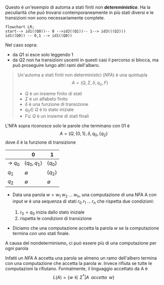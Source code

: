 

Questo è un'esempio di automa a stati finiti non ***detereministico***. Ha la peculiarità che può trovarsi contemporaneamente in più stati diversi e le transizioni non sono necessariamente complete.

```mermaid 
flowchart LR; 
start--> id1((Q0))-- 0 -->id2((Q1))-- 1--> id3(((Q2)))
id1((Q0)) -- 0,1 --> id1((Q0))

```

Nel caso sopra:
- da $Q1$ si esce solo leggendo 1 
- da $Q2$ non ha transizioni uscenti
in questi casi il percorso si blocca, ma può proseguire lungo altri rami dell'albero.


>Un'automa a stati finiti non deterministici (*NFA*) è una quintupla 
>$$A=(Q,\Sigma,\delta, q_o, F )$$ 
>- $Q$ è un insieme finito di stati 
>- $\Sigma$ è un alfabeto finito
>- $\delta$ è una funzione di transizione 
>- $q_0\in \;Q$ è lo stato iniziale
>- $F \subseteq \;Q$ è un insieme di stati finali 


L'NFA sopra riconosce solo le parole che terminano con 01 è
$$A=(Q,\{0,1\},\delta, q_0, \{q_2\}$$
dove $\delta$ è la funzione di transizione

|          | 0             | 1           |
| -------- | ------------- | ----------- |
| -> $q_0$ | $\{q_0,q_1\}$ | $\{q_0\}$   |
| $q_1$    | $\emptyset$   | $\{q_2\}$ |
| $q_2$         |  $\emptyset$             |$\emptyset$             |



- Data una parola $w=w_1 \;w_2\; ...\;w_n$, una computazione di una NFA A con input $w$ è una sequenza di stati $r_0\;r_1\;...\;r_n$ che rispetta due condizioni:
	1. $r_0=q_0$ inizia dallo stato iniziale
	2. rispetta le condizioni di transizione

- Diciamo che una computazione accetta la parola $w$ se la computazione termina con uno stati finale.

A causa del nondeterminismo, ci può essere più di una computazione per ogni parola

Infatti un *NFA* A accetta una parola se almeno un ramo dell'albero termina con una computazione che accetta la parola $w$. Invece rifiuta se tutte le computazioni la rifiutano. Formalmente, il linguaggio accettato da A è 
$$L(A)=\{ w \in \Sigma^* | A\;\;accetta\;\;w \}$$

